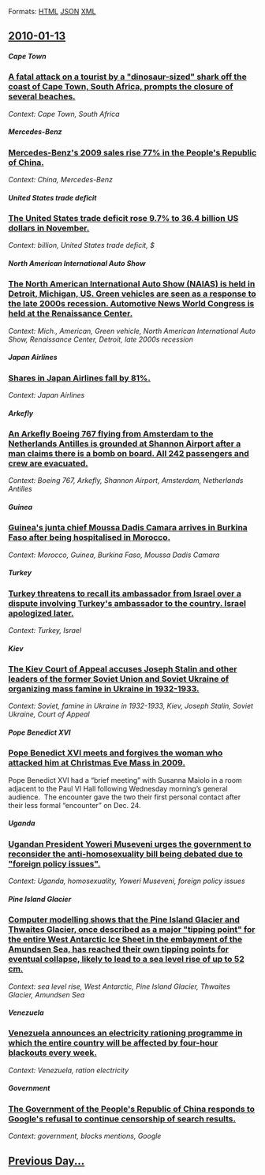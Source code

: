 
Formats: [HTML](2010/01/13/index.html)  [JSON](2010/01/13/index.json)  [XML](2010/01/13/index.xml)  

## [2010-01-13](/news/2010/01/13/index.md)

##### Cape Town
### [A fatal attack on a tourist by a "dinosaur-sized" shark off the coast of Cape Town, South Africa, prompts the closure of several beaches. ](/news/2010/01/13/a-fatal-attack-on-a-tourist-by-a-dinosaur-sized-shark-off-the-coast-of-cape-town-south-africa-prompts-the-closure-of-several-beaches.md)
_Context: Cape Town, South Africa_

##### Mercedes-Benz
### [Mercedes-Benz's 2009 sales rise 77% in the People's Republic of China. ](/news/2010/01/13/mercedes-benz-s-2009-sales-rise-77-in-the-people-s-republic-of-china.md)
_Context: China, Mercedes-Benz_

##### United States trade deficit
### [The United States trade deficit rose 9.7% to 36.4 billion US dollars in November. ](/news/2010/01/13/the-united-states-trade-deficit-rose-9-7-to-36-4-billion-us-dollars-in-november.md)
_Context: billion, United States trade deficit, $_

##### North American International Auto Show
### [The North American International Auto Show (NAIAS) is held in Detroit, Michigan, US. Green vehicles are seen as a response to the late 2000s recession. Automotive News World Congress is held at the Renaissance Center. ](/news/2010/01/13/the-north-american-international-auto-show-naias-is-held-in-detroit-michigan-us-green-vehicles-are-seen-as-a-response-to-the-late-2000s.md)
_Context: Mich., American, Green vehicle, North American International Auto Show, Renaissance Center, Detroit, late 2000s recession_

##### Japan Airlines
### [Shares in Japan Airlines fall by 81%. ](/news/2010/01/13/shares-in-japan-airlines-fall-by-81.md)
_Context: Japan Airlines_

##### Arkefly
### [An Arkefly Boeing 767 flying from Amsterdam to the Netherlands Antilles is grounded at Shannon Airport after a man claims there is a bomb on board. All 242 passengers and crew are evacuated. ](/news/2010/01/13/an-arkefly-boeing-767-flying-from-amsterdam-to-the-netherlands-antilles-is-grounded-at-shannon-airport-after-a-man-claims-there-is-a-bomb-on.md)
_Context: Boeing 767, Arkefly, Shannon Airport, Amsterdam, Netherlands Antilles_

##### Guinea
### [Guinea's junta chief Moussa Dadis Camara arrives in Burkina Faso after being hospitalised in Morocco. ](/news/2010/01/13/guinea-s-junta-chief-moussa-dadis-camara-arrives-in-burkina-faso-after-being-hospitalised-in-morocco.md)
_Context: Morocco, Guinea, Burkina Faso, Moussa Dadis Camara_

##### Turkey
### [Turkey threatens to recall its ambassador from Israel over a dispute involving Turkey's ambassador to the country. Israel apologized later. ](/news/2010/01/13/turkey-threatens-to-recall-its-ambassador-from-israel-over-a-dispute-involving-turkey-s-ambassador-to-the-country-israel-apologized-later.md)
_Context: Turkey, Israel_

##### Kiev
### [The Kiev Court of Appeal accuses Joseph Stalin and other leaders of the former Soviet Union and Soviet Ukraine of organizing mass famine in Ukraine in 1932-1933. ](/news/2010/01/13/the-kiev-court-of-appeal-accuses-joseph-stalin-and-other-leaders-of-the-former-soviet-union-and-soviet-ukraine-of-organizing-mass-famine-in.md)
_Context: Soviet, famine in Ukraine in 1932-1933, Kiev, Joseph Stalin, Soviet Ukraine, Court of Appeal_

##### Pope Benedict XVI
### [Pope Benedict XVI meets and forgives the woman who attacked him at Christmas Eve Mass in 2009. ](/news/2010/01/13/pope-benedict-xvi-meets-and-forgives-the-woman-who-attacked-him-at-christmas-eve-mass-in-2009.md)
Pope Benedict XVI had a “brief meeting” with Susanna Maiolo in a room adjacent to the Paul VI Hall following Wednesday morning’s general audience.&nbsp; The encounter gave the two their first personal contact after their less formal “encounter” on Dec. 24.

##### Uganda
### [Ugandan President Yoweri Museveni urges the government to reconsider the anti-homosexuality bill being debated due to "foreign policy issues". ](/news/2010/01/13/ugandan-president-yoweri-museveni-urges-the-government-to-reconsider-the-anti-homosexuality-bill-being-debated-due-to-foreign-policy-issues.md)
_Context: Uganda, homosexuality, Yoweri Museveni, foreign policy issues_

##### Pine Island Glacier
### [Computer modelling shows that the Pine Island Glacier and Thwaites Glacier, once described as a major "tipping point" for the entire West Antarctic Ice Sheet in the embayment of the Amundsen Sea, has reached their own tipping points for eventual collapse, likely to lead to a sea level rise of up to 52 cm. ](/news/2010/01/13/computer-modelling-shows-that-the-pine-island-glacier-and-thwaites-glacier-once-described-as-a-major-tipping-point-for-the-entire-west-an.md)
_Context: sea level rise, West Antarctic, Pine Island Glacier, Thwaites Glacier, Amundsen Sea_

##### Venezuela
### [Venezuela announces an electricity rationing programme in which the entire country will be affected by four-hour blackouts every week. ](/news/2010/01/13/venezuela-announces-an-electricity-rationing-programme-in-which-the-entire-country-will-be-affected-by-four-hour-blackouts-every-week.md)
_Context: Venezuela, ration electricity_

##### Government
### [The Government of the People's Republic of China responds to Google's refusal to continue censorship of search results. ](/news/2010/01/13/the-government-of-the-people-s-republic-of-china-responds-to-google-s-refusal-to-continue-censorship-of-search-results.md)
_Context: government, blocks mentions, Google_

## [Previous Day...](/news/2010/01/12/index.md)

